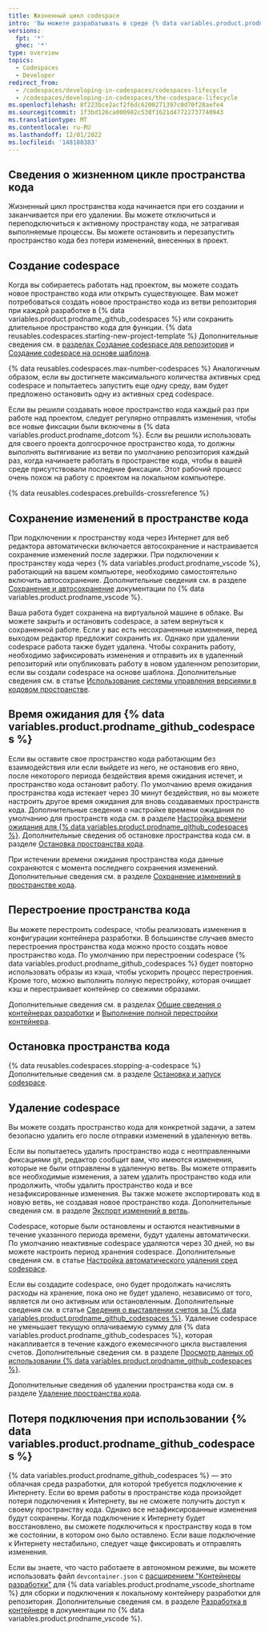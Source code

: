```yaml
---
title: Жизненный цикл codespace
intro: 'Вы можете разрабатывать в среде {% data variables.product.prodname_github_codespaces %} и поддерживать данные на протяжении всего жизненного цикла codespace.'
versions:
  fpt: '*'
  ghec: '*'
type: overview
topics:
  - Codespaces
  - Developer
redirect_from:
  - /codespaces/developing-in-codespaces/codespaces-lifecycle
  - /codespaces/developing-in-codespaces/the-codespace-lifecycle
ms.openlocfilehash: 8f223bce2acf2f6dc6200271397c0d70f28aefe4
ms.sourcegitcommit: 1f3bd126ca000982c538f1621d47722737740943
ms.translationtype: MT
ms.contentlocale: ru-RU
ms.lasthandoff: 12/01/2022
ms.locfileid: '148188383'
---
```

## Сведения о жизненном цикле пространства кода

Жизненный цикл пространства кода начинается при его создании и заканчивается при его удалении. Вы можете отключиться и переподключиться к активному пространству кода, не затрагивая выполняемые процессы. Вы можете остановить и перезапустить пространство кода без потери изменений, внесенных в проект.

## Создание codespace

Когда вы собираетесь работать над проектом, вы можете создать новое пространство кода или открыть существующее. Вам может потребоваться создать новое пространство кода из ветви репозитория при каждой разработке в {% data variables.product.prodname_github_codespaces %} или сохранить длительное пространство кода для функции. {% data reusables.codespaces.starting-new-project-template %} Дополнительные сведения см. в [разделах Создание codespace для репозитория](/codespaces/developing-in-codespaces/creating-a-codespace-for-a-repository) и [Создание codespace на основе шаблона](/codespaces/developing-in-codespaces/creating-a-codespace-from-a-template).

{% data reusables.codespaces.max-number-codespaces %} Аналогичным образом, если вы достигнете максимального количества активных сред codespace и попытаетесь запустить еще одну среду, вам будет предложено остановить одну из активных сред codespace.

Если вы решили создавать новое пространство кода каждый раз при работе над проектом, следует регулярно отправлять изменения, чтобы все новые фиксации были включены в {% data variables.product.prodname_dotcom %}. Если вы решили использовать для своего проекта долгосрочное пространство кода, то должны выполнять вытягивание из ветви по умолчанию репозитория каждый раз, когда начинаете работать в пространстве кода, чтобы в вашей среде присутствовали последние фиксации. Этот рабочий процесс очень похож на работу с проектом на локальном компьютере. 

{% data reusables.codespaces.prebuilds-crossreference %}

## Сохранение изменений в пространстве кода

При подключении к пространству кода через Интернет для веб редактора автоматически включается автосохранение и настраивается сохранение изменений после задержки. При подключении к пространству кода через {% data variables.product.prodname_vscode %}, работающий на вашем компьютере, необходимо самостоятельно включить автосохранение. Дополнительные сведения см. в разделе [Сохранение и автосохранение](https://code.visualstudio.com/docs/editor/codebasics#_save-auto-save) документации по {% data variables.product.prodname_vscode %}.

Ваша работа будет сохранена на виртуальной машине в облаке. Вы можете закрыть и остановить codespace, а затем вернуться к сохраненной работе. Если у вас есть несохраненные изменения, перед выходом редактор предложит сохранить их. Однако при удалении codespace работа также будет удалена. Чтобы сохранить работу, необходимо зафиксировать изменения и отправить их в удаленный репозиторий или опубликовать работу в новом удаленном репозитории, если вы создали codespace на основе шаблона. Дополнительные сведения см. в статье [Использование системы управления версиями в кодовом пространстве](/codespaces/developing-in-codespaces/using-source-control-in-your-codespace).

## Время ожидания для {% data variables.product.prodname_github_codespaces %}

Если вы оставите свое пространство кода работающим без взаимодействия или если выйдете из него, не остановив его явно, после некоторого периода бездействия время ожидания истечет, и пространство кода остановит работу. По умолчанию время ожидания пространства кода истекает через 30 минут бездействия, но вы можете настроить другое время ожидания для вновь создаваемых пространств кода. Дополнительные сведения о настройке времени ожидания по умолчанию для пространств кода см. в разделе [Настройка времени ожидания для {% data variables.product.prodname_github_codespaces %}](/codespaces/customizing-your-codespace/setting-your-timeout-period-for-github-codespaces). Дополнительные сведения об остановке пространства кода см. в разделе [Остановка пространства кода](#stopping-a-codespace).

При истечении времени ожидания пространства кода данные сохраняются с момента последнего сохранения изменений. Дополнительные сведения см. в разделе [Сохранение изменений в пространстве кода](#saving-changes-in-a-codespace).

## Перестроение пространства кода

Вы можете перестроить codespace, чтобы реализовать изменения в конфигурации контейнера разработки. В большинстве случаев вместо перестроения пространства кода можно просто создать новое пространство кода. По умолчанию при перестроении codespace {% data variables.product.prodname_github_codespaces %} будет повторно использовать образы из кэша, чтобы ускорить процесс перестроения. Кроме того, можно выполнить полную перестройку, которая очищает кэш и перестраивает контейнер со свежими образами.

Дополнительные сведения см. в разделах [Общие сведения о контейнерах разработки](/codespaces/setting-up-your-project-for-codespaces/introduction-to-dev-containers#applying-configuration-changes-to-a-codespace) и [Выполнение полной перестройки контейнера](/codespaces/codespaces-reference/performing-a-full-rebuild-of-a-container).

## Остановка пространства кода

{% data reusables.codespaces.stopping-a-codespace %} Дополнительные сведения см. в разделе [Остановка и запуск codespace](/codespaces/developing-in-codespaces/stopping-and-starting-a-codespace).

## Удаление codespace

Вы можете создать пространство кода для конкретной задачи, а затем безопасно удалить его после отправки изменений в удаленную ветвь.

Если вы попытаетесь удалить пространство кода с неотправленными фиксациями git, редактор сообщит вам, что имеются изменения, которые не были отправлены в удаленную ветвь. Вы можете отправить все необходимые изменения, а затем удалить пространство кода или продолжить, чтобы удалить пространство кода и все незафиксированные изменения. Вы также можете экспортировать код в новую ветвь, не создавая новое пространство кода. Дополнительные сведения см. в разделе [Экспорт изменений в ветвь](/codespaces/troubleshooting/exporting-changes-to-a-branch).

Codespace, которые были остановлены и остаются неактивными в течение указанного периода времени, будут удалены автоматически. По умолчанию неактивные codespace удаляются через 30 дней, но вы можете настроить период хранения codespace. Дополнительные сведения см. в статье [Настройка автоматического удаления сред codespace](/codespaces/customizing-your-codespace/configuring-automatic-deletion-of-your-codespaces).

Если вы создадите codespace, оно будет продолжать начислять расходы на хранение, пока оно не будет удалено, независимо от того, является ли оно активным или остановленным. Дополнительные сведения см. в статье [Сведения о выставлении счетов за {% data variables.product.prodname_github_codespaces %}](/billing/managing-billing-for-github-codespaces/about-billing-for-github-codespaces#billing-for-storage-usage). Удаление codespace не уменьшает текущую оплачиваемую сумму для {% data variables.product.prodname_github_codespaces %}, которая накапливается в течение каждого ежемесячного цикла выставления счетов. Дополнительные сведения см. в разделе [Просмотр данных об использовании {% data variables.product.prodname_github_codespaces %}](/billing/managing-billing-for-github-codespaces/viewing-your-github-codespaces-usage).

Дополнительные сведения об удалении пространства кода см. в разделе [Удаление пространства кода](/codespaces/developing-in-codespaces/deleting-a-codespace).

## Потеря подключения при использовании {% data variables.product.prodname_github_codespaces %}

{% data variables.product.prodname_github_codespaces %} — это облачная среда разработки, для которой требуется подключение к Интернету. Если во время работы в пространстве кода произойдет потеря подключения к Интернету, вы не сможете получить доступ к своему пространству кода. Однако все незафиксированные изменения будут сохранены. Когда подключение к Интернету будет восстановлено, вы сможете подключиться к пространству кода в том же состоянии, в котором оно было оставлено. Если ваше подключение к Интернету нестабильно, следует чаще фиксировать и отправлять изменения.

Если вы знаете, что часто работаете в автономном режиме, вы можете использовать файл `devcontainer.json` с [расширением "Контейнеры разработки"](https://marketplace.visualstudio.com/items?itemName=ms-vscode-remote.remote-containers) для {% data variables.product.prodname_vscode_shortname %} для сборки и подключения к локальному контейнеру разработки для репозитория. Дополнительные сведения см. в разделе [Разработка в контейнере](https://code.visualstudio.com/docs/remote/containers) в документации по {% data variables.product.prodname_vscode %}.

